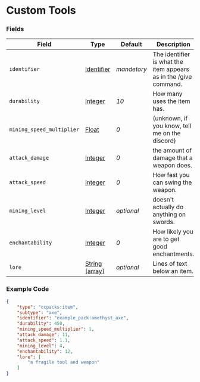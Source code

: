 # Custom Tools

### Fields

   Field   | Type | Default | Description
-----------|------|---------|-------------
`identifier` | [Identifier]() | *mandetory* | The identifier is what the item appears as in the /give command.
`durability` | [Integer]() | *10* | How many uses the item has.
`mining_speed_multiplier` | [Float]() | *0* | (unknown, if you know, tell me on the discord)
`attack_damage` | [Integer]() | *0* | the amount of damage that a weapon does.
`attack_speed` | [Integer]() | *0* | How fast you can swing the weapon.
`mining_level` | [Integer]() | *optional* | doesn't actually do anything on swords.
`enchantability` | [Integer]() | *0* | How likely you are to get good enchantments.
`lore` | [String [array]]() | *optional* | Lines of text below an item.

### Example Code

```json
{
    "type": "ccpacks:item",
    "subtype": "axe",
    "identifier": "example_pack:amethyst_axe",
    "durability": 450,
    "mining_speed_multiplier": 1,
    "attack_damage": 11,
    "attack_speed": 1.1,
    "mining_level": 4,
    "enchantability": 12,
    "lore": [
        "a fragile tool and weapon"
    ]
}
```
